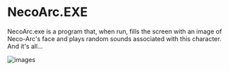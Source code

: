 # NecoArc.EXE

NecoArc.exe is a program that, when run, fills the screen with an image of Neco-Arc's face and plays random sounds associated with this character.
And it's all...

![images](https://user-images.githubusercontent.com/2939460/235320829-510f02f9-0647-4b42-bea5-99aec7296c13.jpg)
